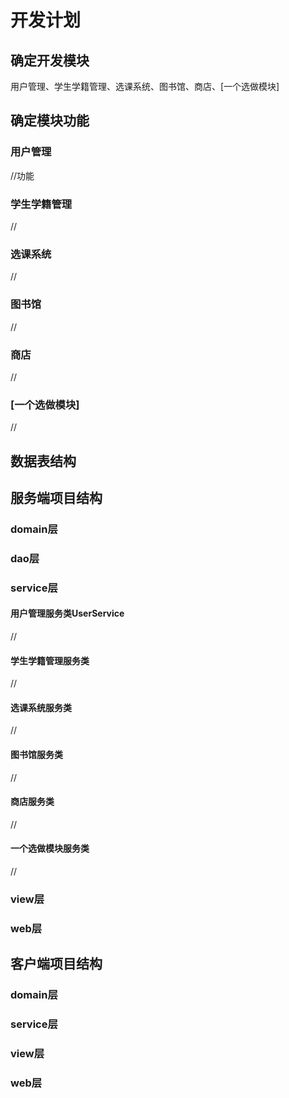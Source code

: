# 开发计划

## 确定开发模块

用户管理、学生学籍管理、选课系统、图书馆、商店、[一个选做模块]

## 确定模块功能

### 用户管理
//功能
### 学生学籍管理
//
### 选课系统
//
### 图书馆
//
### 商店
//
### [一个选做模块]
//
## 数据表结构

## 服务端项目结构
### domain层
### dao层
### service层
#### 用户管理服务类UserService
//
#### 学生学籍管理服务类
//
#### 选课系统服务类
//
#### 图书馆服务类
//
#### 商店服务类
//
#### 一个选做模块服务类
//
### view层
### web层
## 客户端项目结构
### domain层
### service层
### view层
### web层
